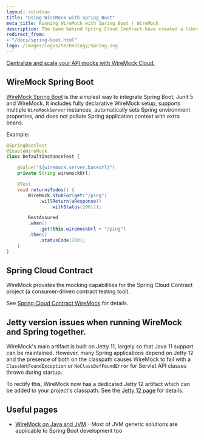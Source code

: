```yaml
---
layout: solution
title: "Using WireMock with Spring Boot"
meta_title: Running WireMock with Spring Boot | WireMock
description: The team behind Spring Cloud Contract have created a library to support running WireMock using the “ambient” HTTP server
redirect_from:
- "/docs/spring-boot.html"
logo: /images/logos/technology/spring.svg
---
```


<div class="cloud-callout"><a href="https://www.wiremock.io?utm_source=oss-docs&utm_medium=oss-docs&utm_campaign=cloud-callouts-solutionspringboot&utm_id=cloud-callouts&utm_term=cloud-callouts-solutionspringboot" target="_BLANK">Centralize and scale your API mocks with WireMock Cloud.</a></div>

## WireMock Spring Boot

[WireMock Spring Boot](https://github.com/wiremock/wiremock-spring-boot) is the simplest way to integrate Spring Boot, Junit 5 and WireMock.
It includes fully declarative WireMock setup, supports multiple `WireMockServer` instances, automatically sets Spring environment properties,
and does not pollute Spring application context with extra beans.

Example:

```java
@SpringBootTest
@EnableWireMock
class DefaultInstanceTest {

    @Value("${wiremock.server.baseUrl}")
    private String wiremockUrl;

    @Test
    void returnsTodos() {
        WireMock.stubFor(get("/ping")
            .willReturn(aResponse()
                .withStatus(200)));

        RestAssured
        .when()
            .get(this.wiremockUrl + "/ping")
        .then()
            .statusCode(200);
    }
}
```

## Spring Cloud Contract

WireMock provides the mocking capabilities for the Spring Cloud Contract project (a consumer-driven contract testing tool).

See [Spring Cloud Contract WireMock](https://docs.spring.io/spring-cloud-contract/docs/current/reference/html/project-features.html#features-wiremock) for details.

## Jetty version issues when running WireMock and Spring together.

WireMock's main artifact is built on Jetty 11, largely so that Java 11 support can be maintained. However, many Spring applications depend on Jetty 12 and the presence of both on the classpath causes WireMock to fail with a `ClassNotFoundException` or `NoClassDefFoundError` for Servlet API classes thrown during startup.

To rectify this, WireMock now has a dedicated Jetty 12 artifact which can be added to your project's classpath. See the [Jetty 12 page](../../jetty-12/) for details.


## Useful pages

- [WireMock on Java and JVM](../jvm) - Most of JVM generic solutions are applicable to Spring Boot  development too
